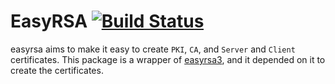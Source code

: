 # EasyRSA [![Build Status](https://travis-ci.org/albertogviana/easyrsa.svg?branch=master)](https://travis-ci.org/albertogviana/easyrsa)

easyrsa aims to make it easy to create `PKI`, `CA`, and `Server` and `Client` certificates. This package is a wrapper of [easyrsa3](https://github.com/OpenVPN/easy-rsa), and it depended on it to create the certificates.
